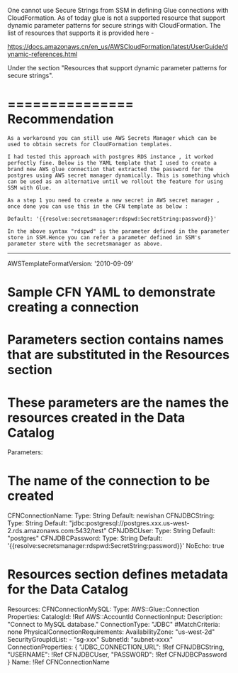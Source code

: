 One cannot use Secure Strings from SSM in defining Glue connections with CloudFormation.  As of today glue is not a supported resource that support dynamic parameter patterns for secure strings with CloudFormation. The list of resources that supports it is provided here - 

  https://docs.amazonaws.cn/en_us/AWSCloudFormation/latest/UserGuide/dynamic-references.html

Under the section "Resources that support dynamic parameter patterns for secure strings".

===============
Recommendation
===============

    As a workaround you can still use AWS Secrets Manager which can be used to obtain secrets for CloudFormation templates. 

    I had tested this approach with postgres RDS instance , it worked perfectly fine. Below is the YAML template that I used to create a brand new AWS glue connection that extracted the password for the postgres using AWS secret manager dynamically. This is something which can be used as an alternative until we rollout the feature for using SSM with Glue.

    As a step 1 you need to create a new secret in AWS secret manager , once done you can use this in the CFN template as below : 

    Default: '{{resolve:secretsmanager:rdspwd:SecretString:password}}'

    In the above syntax "rdspwd" is the parameter defined in the parameter store in SSM.Hence you can refer a parameter defined in SSM's parameter store with the secretsmanager as above.



---
AWSTemplateFormatVersion: '2010-09-09'
# Sample CFN YAML to demonstrate creating a connection
#
# Parameters section contains names that are substituted in the Resources section
# These parameters are the names the resources created in the Data Catalog
Parameters:
# The name of the connection to be created
  CFNConnectionName:
    Type: String
    Default: newishan
  CFNJDBCString:
    Type: String
    Default: "jdbc:postgresql://postgres.xxx.us-west-2.rds.amazonaws.com:5432/test"
  CFNJDBCUser:
    Type: String
    Default: "postgres"
  CFNJDBCPassword:
    Type: String
    Default: '{{resolve:secretsmanager:rdspwd:SecretString:password}}'
    NoEcho: true
#
# Resources section defines metadata for the Data Catalog
Resources:
   CFNConnectionMySQL:
    Type: AWS::Glue::Connection
    Properties:
      CatalogId: !Ref AWS::AccountId
      ConnectionInput:
        Description: "Connect to MySQL database."
        ConnectionType: "JDBC"
        #MatchCriteria: none
        PhysicalConnectionRequirements:
          AvailabilityZone: "us-west-2d"
          SecurityGroupIdList:
           - "sg-xxx"
          SubnetId: "subnet-xxxx"
        ConnectionProperties: {
          "JDBC_CONNECTION_URL": !Ref CFNJDBCString,
          "USERNAME": !Ref CFNJDBCUser,
          "PASSWORD": !Ref CFNJDBCPassword
        }
        Name: !Ref CFNConnectionName
